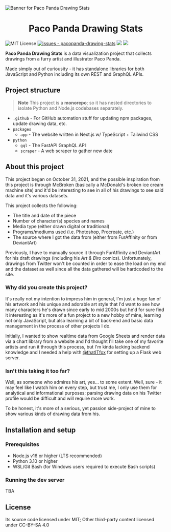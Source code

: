 ![Banner for Paco Panda Drawing Stats](https://user-images.githubusercontent.com/94678583/203912229-9b6c2479-e999-4b36-9d54-205037691d18.png)

<h1 align="center">Paco Panda Drawing Stats</h1>

![MIT License](https://img.shields.io/badge/license-MIT-336600)
[![issues - pacopanda-drawing-stats](https://img.shields.io/github/issues/skepfusky/pacopanda-drawing-stats)](https://github.com/skepfusky/pacopanda-drawing-stats/issues)
![](https://img.shields.io/github/last-commit/skepfusky/pacopanda-drawing-stats)
![](https://img.shields.io/github/contributors/skepfusky/pacopanda-drawing-stats)

**Paco Panda Drawing Stats** is a data visualization project that collects
drawings from a furry artist and illustrator Paco Panda.

Made simply out of curiousity - it has standalone libraries for both
JavaScript and Python including its own REST and GraphQL APIs.

## Project structure

> **Note**
> This project is a **monorepo**; so it has nested directories to isolate Python and
> Node.js codebases separately.

- `.github` - For GitHub automation stuff for updating npm packages, update drawing
  data, etc.
- `packages`
  - `app` - The website written in Next.js w/ TypeScript + Tailwind CSS
- `python`
  - `gql` - The FastAPI GraphQL API
  - `scraper` - A web scraper to gather new date

## About this project

This project began on October 31, 2021, and the possible inspiration from this
project is through McBroken (basically a McDonald's broken ice cream machine site)
and it'd be interesting to see in all of his drawings to see said data and it's various
datasets.

This project collects the following:

- The title and date of the piece
- Number of character(s) species and names
- Media type (either drawn digital or traditional)
- Programs/mediums used (i.e. Photoshop, Procreate, etc.)
- The source where I got the data from (either from FurAffinity or from DeviantArt)

Previously, I have to manually source it through FurAffinity and DeviantArt for his draft
drawings (including his _Art & Biro_ comics). Unfortunately, drawings from
Twitter won't be counted in order to ease the load on my end and the dataset
as well since all the data gathered will be hardcoded to the site.

### Why did you create this project?

It's really not my intention to impress him in general, I'm just a huge fan of his
artwork and his unique and adorable art style that I'd want to see how many characters
he's drawn since early to mid 2000s but he'd for sure find it interesting as it's more of
a fun project to a new hobby of mine, learning not only JavaScript, but also learning
a bit of back-end and basic data management in the process of other projects I do.

Initially, I wanted to show realtime data from Google Sheets and render data via
a chart library from a website and I'd thought I'll take one of my favorite
artists and run it through this process, but I'm kinda lacking backend knowledge
and I needed a help with [@thatITfox][it] for setting up a Flask web server.

### Isn't this taking it too far?

Well, as someone who admires his art, yes... to some extent. Well, sure - it may feel
like I watch him on every step, but trust me, I only use them for analytical and
informational purposes; parsing drawing data on his Twitter profile would be difficult
and will require more work.

To be honest, it's more of a serious, yet passion side-project of mine to show various
kinds of drawing data from his.

## Installation and setup

### Prerequisites

- Node.js v16 or higher (LTS recommended)
- Python 3.10 or higher
- WSL/Git Bash (for Windows users required to execute Bash scripts)

### Running the dev server

TBA

## License

Its source code licensed under MIT; Other third-party content licensed under CC-BY-SA 4.0

[it]: https://github.com/thatITfox
